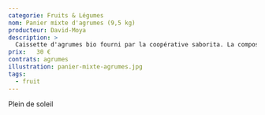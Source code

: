 ```yaml
---
categorie: Fruits & Légumes
nom: Panier mixte d'agrumes (9,5 kg)
producteur: David-Moya
description: >
  Caissette d'agrumes bio fourni par la coopérative saborita. La composition varie en fonction des livraisons avec des clémentines, des pomelos, des oranges, des citrons, des avocats et des kumkats.
prix:   30 €
contrats: agrumes
illustration: panier-mixte-agrumes.jpg
tags: 
  - fruit
---
```


Plein de soleil 